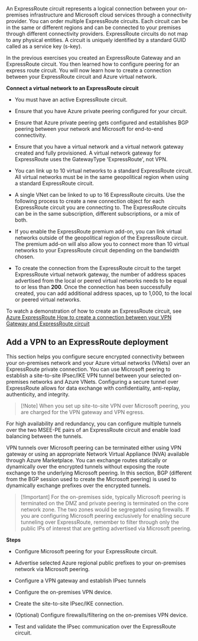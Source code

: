 

An ExpressRoute circuit represents a logical connection between your on-premises infrastructure and Microsoft cloud services through a connectivity provider. You can order multiple ExpressRoute circuits. Each circuit can be in the same or different regions and can be connected to your premises through different connectivity providers. ExpressRoute circuits do not map to any physical entities. A circuit is uniquely identified by a standard GUID called as a service key (s-key). 

In the previous exercises you created an ExpressRoute Gateway and an ExpressRoute circuit. You then learned how to configure peering for an express route circuit. You will now learn how to create a connection between your ExpressRoute circuit and Azure virtual network. 

**Connect a virtual network to an ExpressRoute circuit** 

- You must have an active ExpressRoute circuit.

- Ensure that you have Azure private peering configured for your circuit. 

- Ensure that Azure private peering gets configured and establishes BGP peering between your network and Microsoft for end-to-end connectivity.

- Ensure that you have a virtual network and a virtual network gateway created and fully provisioned. A virtual network gateway for ExpressRoute uses the GatewayType 'ExpressRoute', not VPN.

- You can link up to 10 virtual networks to a standard ExpressRoute circuit. All virtual networks must be in the same geopolitical region when using a standard ExpressRoute circuit.

- A single VNet can be linked to up to 16 ExpressRoute circuits. Use the following process to create a new connection object for each ExpressRoute circuit you are connecting to. The ExpressRoute circuits can be in the same subscription, different subscriptions, or a mix of both.

- If you enable the ExpressRoute premium add-on, you can link virtual networks outside of the geopolitical region of the ExpressRoute circuit. The premium add-on will also allow you to connect more than 10 virtual networks to your ExpressRoute circuit depending on the bandwidth chosen. 

- To create the connection from the ExpressRoute circuit to the target ExpressRoute virtual network gateway, the number of address spaces advertised from the local or peered virtual networks needs to be equal to or less than **200**. Once the connection has been successfully created, you can add additional address spaces, up to 1,000, to the local or peered virtual networks.

To watch a demonstration of how to create an ExpressRoute circuit, see [Azure ExpressRoute How to create a connection between your VPN Gateway and ExpressRoute circuit](https://channel9.msdn.com/Blogs/Azure/Azure-ExpressRoute-How-to-create-a-connection-between-your-VPN-Gateway-and-ExpressRoute-circuit?term=ExpressRoute&lang-en=true&pageSize=15&skip=15)

 

## Add a VPN to an ExpressRoute deployment

This section helps you configure secure encrypted connectivity between your on-premises network and your Azure virtual networks (VNets) over an ExpressRoute private connection. You can use Microsoft peering to establish a site-to-site IPsec/IKE VPN tunnel between your selected on-premises networks and Azure VNets. Configuring a secure tunnel over ExpressRoute allows for data exchange with confidentiality, anti-replay, authenticity, and integrity.

> [!Note] When you set up site-to-site VPN over Microsoft peering, you are charged for the VPN gateway and VPN egress. 

For high availability and redundancy, you can configure multiple tunnels over the two MSEE-PE pairs of an ExpressRoute circuit and enable load balancing between the tunnels.

VPN tunnels over Microsoft peering can be terminated either using VPN gateway or using an appropriate Network Virtual Appliance (NVA) available through Azure Marketplace. You can exchange routes statically or dynamically over the encrypted tunnels without exposing the route exchange to the underlying Microsoft peering. In this section, BGP (different from the BGP session used to create the Microsoft peering) is used to dynamically exchange prefixes over the encrypted tunnels.

> [!Important] For the on-premises side, typically Microsoft peering is terminated on the DMZ and private peering is terminated on the core network zone. The two zones would be segregated using firewalls. If you are configuring Microsoft peering exclusively for enabling secure tunneling over ExpressRoute, remember to filter through only the public IPs of interest that are getting advertised via Microsoft peering.

**Steps** 

- Configure Microsoft peering for your ExpressRoute circuit.

- Advertise selected Azure regional public prefixes to your on-premises network via Microsoft peering.

- Configure a VPN gateway and establish IPsec tunnels

- Configure the on-premises VPN device.

- Create the site-to-site IPsec/IKE connection.

- (Optional) Configure firewalls/filtering on the on-premises VPN device.

- Test and validate the IPsec communication over the ExpressRoute circuit.